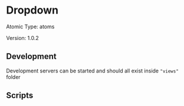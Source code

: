 # Dropdown

Atomic Type: atoms

Version: 1.0.2

## Development

Development servers can be started and should all exist inside `"views"` folder

## Scripts
